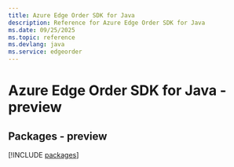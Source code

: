 ```yaml
---
title: Azure Edge Order SDK for Java
description: Reference for Azure Edge Order SDK for Java
ms.date: 09/25/2025
ms.topic: reference
ms.devlang: java
ms.service: edgeorder
---
```

# Azure Edge Order SDK for Java - preview
## Packages - preview
[!INCLUDE [packages](edge-order-index.md)]